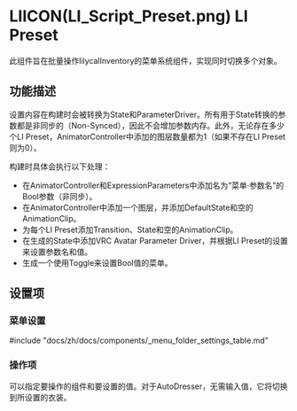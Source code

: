 # LIICON(LI_Script_Preset.png) LI Preset

此组件旨在批量操作lilycalInventory的菜单系统组件，实现同时切换多个对象。

## 功能描述

设置内容在构建时会被转换为State和ParameterDriver。所有用于State转换的参数都是非同步的（Non-Synced），因此不会增加参数内存。此外，无论存在多少个LI Preset，AnimatorController中添加的图层数量都为1（如果不存在LI Preset则为0）。

构建时具体会执行以下处理：

- 在AnimatorController和ExpressionParameters中添加名为“菜单·参数名”的Bool参数（非同步）。
- 在AnimatorController中添加一个图层，并添加DefaultState和空的AnimationClip。
- 为每个LI Preset添加Transition、State和空的AnimationClip。
- 在生成的State中添加VRC Avatar Parameter Driver，并根据LI Preset的设置来设置参数名和值。
- 生成一个使用Toggle来设置Bool值的菜单。

## 设置项

### 菜单设置

#include "docs/zh/docs/components/_menu_folder_settings_table.md"

### 操作项

可以指定要操作的组件和要设置的值。对于AutoDresser，无需输入值，它将切换到所设置的衣装。